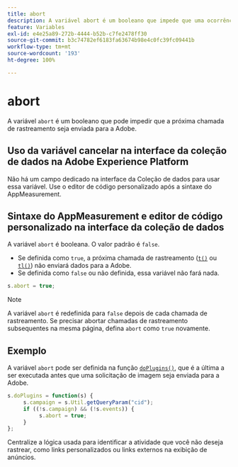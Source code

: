 ```yaml
---
title: abort
description: A variável abort é um booleano que impede que uma ocorrência seja enviada para os servidores de coleta de dados da Adobe.
feature: Variables
exl-id: e4e25a89-272b-4444-b52b-c7fe2478ff30
source-git-commit: b3c74782ef6183fa63674b98e4c0fc39fc09441b
workflow-type: tm+mt
source-wordcount: '193'
ht-degree: 100%

---
```


# abort

A variável `abort` é um booleano que pode impedir que a próxima chamada de rastreamento seja enviada para a Adobe.

## Uso da variável cancelar na interface da coleção de dados na Adobe Experience Platform

Não há um campo dedicado na interface da Coleção de dados para usar essa variável. Use o editor de código personalizado após a sintaxe do AppMeasurement.

## Sintaxe do AppMeasurement e editor de código personalizado na interface da coleção de dados

A variável `abort` é booleana. O valor padrão é `false`.

* Se definida como `true`, a próxima chamada de rastreamento ([`t()`](../functions/t-method.md) ou [`tl()`](../functions/tl-method.md)) não enviará dados para a Adobe.
* Se definida como `false` ou não definida, essa variável não fará nada.

```js
s.abort = true;
```

>[!NOTE]
>
>A variável `abort` é redefinida para `false` depois de cada chamada de rastreamento. Se precisar abortar chamadas de rastreamento subsequentes na mesma página, defina `abort` como `true` novamente.

## Exemplo

A variável `abort` pode ser definida na função [`doPlugins()`](../functions/doplugins.md), que é a última a ser executada antes que uma solicitação de imagem seja enviada para a Adobe.

```js
s.doPlugins = function(s) {
     s.campaign = s.Util.getQueryParam("cid");
     if ((!s.campaign) && (!s.events)) {
          s.abort = true;
     }
};
```

Centralize a lógica usada para identificar a atividade que você não deseja rastrear, como links personalizados ou links externos na exibição de anúncios.
